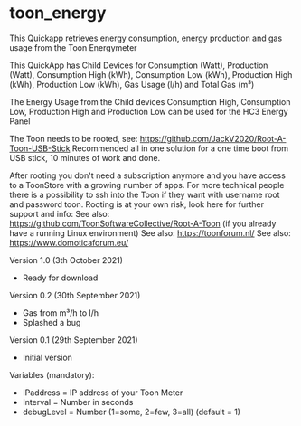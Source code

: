 # toon_energy
This Quickapp retrieves energy consumption, energy production and gas usage from the Toon Energymeter

This QuickApp has Child Devices for Consumption (Watt), Production (Watt), Consumption High (kWh), Consumption Low (kWh), Production High (kWh), Production Low (kWh), Gas Usage (l/h) and Total Gas (m³)

The Energy Usage from the Child devices Consumption High, Consumption Low, Production High and Production Low can be used for the HC3 Energy Panel

The Toon needs to be rooted, see: https://github.com/JackV2020/Root-A-Toon-USB-Stick
Recommended all in one solution for a one time boot from USB stick, 10 minutes of work and done. 

After rooting you don't need a subscription anymore and you have access to a ToonStore with a growing number of apps. For more technical people there is a possibility to ssh into the Toon if they want with username root and password toon. Rooting is at your own risk, look here for further support and info: 
See also: https://github.com/ToonSoftwareCollective/Root-A-Toon (if you already have a running Linux environment)
See also: https://toonforum.nl/ 
See also: https://www.domoticaforum.eu/


Version 1.0 (3th October 2021)
- Ready for download

Version 0.2 (30th September 2021)
- Gas from m³/h to l/h
- Splashed a bug

Version 0.1 (29th September 2021)
- Initial version


Variables (mandatory): 
- IPaddress = IP address of your Toon Meter
- Interval = Number in seconds 
- debugLevel = Number (1=some, 2=few, 3=all) (default = 1)
